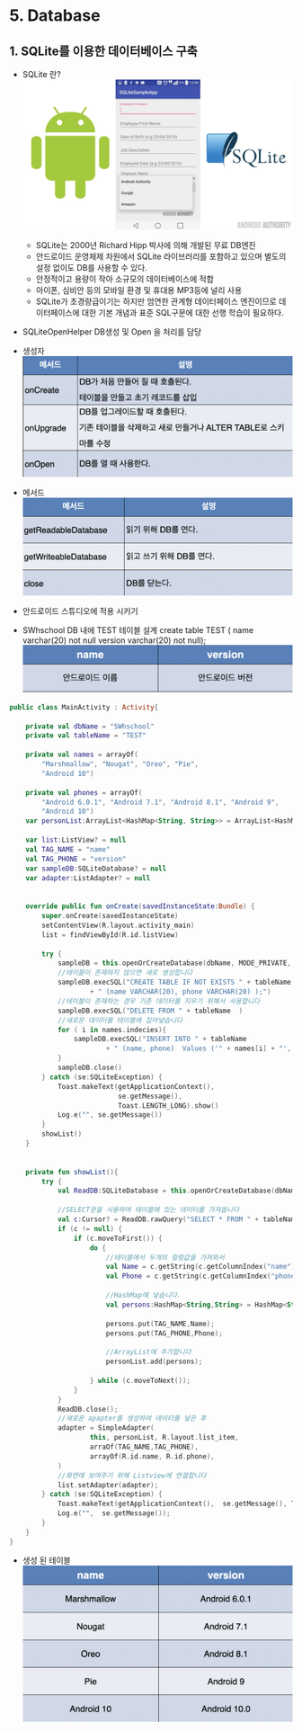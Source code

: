 # 5. Database
## 1. SQLite를 이용한 데이터베이스 구축
- SQLite 란?<br>
    ![img](./Images/5/0.png)
  - SQLite는 2000년 Richard Hipp 박사에 의해 개발된 무료 DB엔진
  - 안드로이드 운영체제 차원에서 SQLite 라이브러리를 포함하고 있으며 별도의 설정 없이도 DB를 사용할 수 있다.
  - 안정적이고 용량이 작아 소규모의 데이터베이스에 적합
  - 아이폰, 심비안 등의 모바일 환경 및 휴대용 MP3등에 널리 사용
  - SQLite가 초경량급이기는 하지만 엄연한 관계형 데이터페이스 엔진이므로 데이터페이스에 대한 기본 개념과 표준 SQL구문에 대한 선행 학습이 필요하다.

- SQLiteOpenHelper  DB생성 및 Open 을 처리를 담당
- 생성자
  ![img](./Images/5/1.png)
- 메서드
  ![img](./Images/5/2.png)
- 안드로이드 스튜디오에 적용 시키기
- SWhschool DB 내에 TEST 테이블 설계
 create table TEST (
    name varchar(20) not null
    version varchar(20) not null);
    ![img](./Images/5/3.png)

```kotlin
public class MainActivity : Activity{
    
    private val dbName = "SWhschool"
    private val tableName = "TEST"
    
    private val names = arrayOf(
        "Marshmallow", "Nougat", "Oreo", "Pie", 
        "Android 10")
    
    private val phones = arrayOf(
        "Android 6.0.1", "Android 7.1", "Android 8.1", "Android 9", 
        "Android 10")
    var personList:ArrayList<HashMap<String, String>> = ArrayList<HashMap<String, String>>()

    var list:ListView? = null
    val TAG_NAME = "name"
    val TAG_PHONE = "version"
    var sampleDB:SQLiteDatabase? = null
    var adapter:ListAdapter? = null
    
    
    override public fun onCreate(savedInstanceState:Bundle) {
        super.onCreate(savedInstanceState)
        setContentView(R.layout.activity_main)
        list = findViewById(R.id.listView)
        
        try {
            sampleDB = this.openOrCreateDatabase(dbName, MODE_PRIVATE, null)
            //테이블이 존재하지 않으면 새로 생성합니다
            sampleDB.execSQL("CREATE TABLE IF NOT EXISTS " + tableName
                    + " (name VARCHAR(20), phone VARCHAR(20) );")
            //테이블이 존재하는 경우 기존 데이터를 지우기 위해서 사용합니다
            sampleDB.execSQL("DELETE FROM " + tableName  )
            //새로운 데이터를 테이블에 집어넣습니다
            for ( i in names.indecies){
                sampleDB.execSQL("INSERT INTO " + tableName
                        + " (name, phone)  Values ('" + names[i] + "', '" + phones[i]+"');")
            }
            sampleDB.close()
        } catch (se:SQLiteException) {
            Toast.makeText(getApplicationContext(),  
                           se.getMessage(), 
                           Toast.LENGTH_LONG).show()
            Log.e("", se.getMessage())
        }
        showList()        
    }
    
    
    private fun showList(){
        try {
            val ReadDB:SQLiteDatabase = this.openOrCreateDatabase(dbName, MODE_PRIVATE, null)

            //SELECT문을 사용하여 테이블에 있는 데이터를 가져옵니다
            val c:Cursor? = ReadDB.rawQuery("SELECT * FROM " + tableName, null);
            if (c != null) {
                if (c.moveToFirst()) {
                    do {
                        //테이블에서 두개의 컬럼값을 가져와서
                        val Name = c.getString(c.getColumnIndex("name"))
                        val Phone = c.getString(c.getColumnIndex("phone"))

                        //HashMap에 넣습니다.
                        val persons:HashMap<String,String> = HashMap<String,String>();

                        persons.put(TAG_NAME,Name);
                        persons.put(TAG_PHONE,Phone);

                        //ArrayList에 추가합니다
                        personList.add(persons);

                    } while (c.moveToNext());
                }
            }
            ReadDB.close();
            //새로운 apapter를 생성하여 데이터를 넣은 후
            adapter = SimpleAdapter(
                    this, personList, R.layout.list_item,
                    arraOf(TAG_NAME,TAG_PHONE),
                    arrayOf(R.id.name, R.id.phone),
            )
            //화면에 보여주기 위해 Listview에 연결합니다
            list.setAdapter(adapter);
        } catch (se:SQLiteException) {
            Toast.makeText(getApplicationContext(),  se.getMessage(), Toast.LENGTH_LONG).show();
            Log.e("",  se.getMessage());
        }
    }
}
```
- 생성 된 테이블<br>
  ![img](./Images/5/4.png)